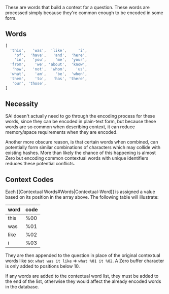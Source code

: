 These are words that build a context for a question. These words are processed simply because they're common enough to be encoded in some form.

## Words
```js
[
  'this',   'was',  'like',     'i',
    'of',  'have',   'and',  'here',
    'in',   'you',    'me',  'your',
  'from',    'we', 'about',  'know',
   'how',   'not',  'whom',    'us',
  'what',    'am',    'be',  'when',
  'them',    'to',   'has', 'there',
   'our', 'those',
]
```

## Necessity
SAI doesn't actually need to go through the encoding process for these words, since they can be encoded in plain-text form, but because these words are so common when describing context, it can reduce memory/space requirements when they are encoded.

Another more obscure reason, is that certain words when combined, can potentially form similar combinations of characters which may collide with existing hashes. More than likely the chance of this happening is almost Zero but encoding common contextual words with unique identifiers reduces these potential conflicts.

## Context Codes
Each [[Contextual Words#Words|Contextual-Word]] is assigned a value based on its position in the array above. The following table will illustrate:

word | code
------|------
this | %00
was | %01
like | %02
i | %03

They are then appended to the question in place of the original contextual words like so: `what was it like` => `what %01 it %02`. A Zero buffer character is only added to positions below 10.

If any words are added to the contextual word list, they must be added to the end of the list, otherwise they would affect the already encoded words in the database.